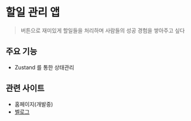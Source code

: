 # 할일 관리 앱

> 버튼으로 재미있게 할일들을 처리하며
> 사람들의 성공 경험을 쌓아주고 싶다

## 주요 기능

- Zustand 를 통한 상태관리

## 관련 사이트

- 홈페이지(개발중)
- [벨로그](https://velog.io/@gaebaribari/series/todolist)
